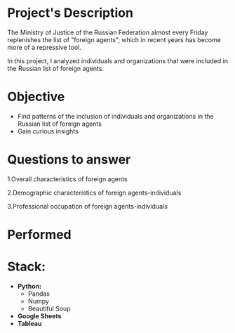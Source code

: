 # Project's Description
The Ministry of Justice of the Russian Federation almost every Friday replenishes the list of "foreign agents", which in recent years has become more of a repressive tool. 

In this project, I analyzed individuals and organizations that were included in the Russian list of foreign agents.

# Objective
* Find patterns of the inclusion of individuals and organizations in the Russian list of foreign agents
* Gain curious insights

# Questions to answer
1.Overall characteristics of foreign agents

2.Demographic characteristics of foreign agents-individuals

3.Professional occupation of foreign agents-individuals

# Performed

# Stack:

* **Python:**
  * Pandas
  * Numpy
  * Beautiful Soup
* **Google Sheets**
* **Tableau**
